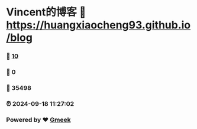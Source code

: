 # Vincent的博客 :link: https://huangxiaocheng93.github.io/blog 
### :page_facing_up: [10](https://huangxiaocheng93.github.io/blog/tag.html) 
### :speech_balloon: 0 
### :hibiscus: 35498 
### :alarm_clock: 2024-09-18 11:27:02 
### Powered by :heart: [Gmeek](https://github.com/Meekdai/Gmeek)
